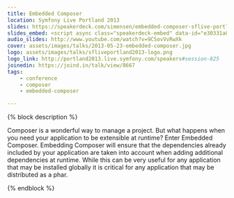 ```yaml
---
title: Embedded Composer
location: Symfony Live Portland 2013
slides: https://speakerdeck.com/simensen/embedded-composer-sflive-portland-2013
slides_embed: <script async class="speakerdeck-embed" data-id="e30331a0a5a7013000c042db8da5a4ed" data-ratio="1.33333333333333" src="//speakerdeck.com/assets/embed.js"></script>
audio_slides: http://www.youtube.com/watch?v=9CSovVvRwXk
cover: assets/images/talks/2013-05-23-embedded-composer.jpg
logo: assets/images/talks/sfliveportland2013-logo.png
logo_link: http://portland2013.live.symfony.com/speakers#session-825
joinedin: https://joind.in/talk/view/8667
tags:
    - conference
    - composer
    - embedded-composer

---
```

{% block description %}

Composer is a wonderful way to manage a project. But what happens when you need your application to be extensible at runtime? Enter Embedded Composer. Embedding Composer will ensure that the dependencies already included by your application are taken into account when adding additional dependencies at runtime. While this can be very useful for any application that may be installed globally it is critical for any application that may be distributed as a phar.

{% endblock %}
